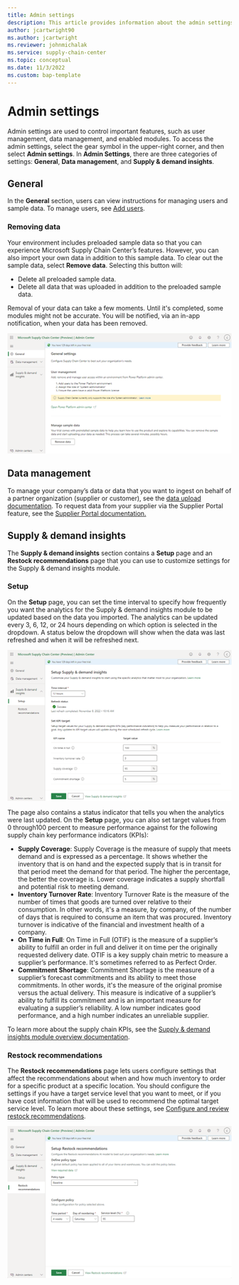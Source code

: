 ```yaml
---
title: Admin settings
description: This article provides information about the admin settings that are used to contorm Microsoft Supply Chain Center's features.
author: jcartwright90
ms.author: jcartwright
ms.reviewer: johnmichalak
ms.service: supply-chain-center
ms.topic: conceptual
ms.date: 11/3/2022
ms.custom: bap-template
---
```


# Admin settings

Admin settings are used to control important features, such as user management, data management, and enabled modules. To access the admin settings, select the gear symbol in the upper-right corner, and then select **Admin settings**. In **Admin Settings**, there are three categories of settings: **General**, **Data management**, and **Supply & demand insights**.

## General

In the **General** section, users can view instructions for managing users and sample data. To manage users, see [Add users](add-users.md).

### Removing data

Your environment includes preloaded sample data so that you can experience Microsoft Supply Chain Center’s features. However, you can also import your own data in addition to this sample data. To clear out the sample data, select **Remove data**. Selecting this button will:

- Delete all preloaded sample data.
- Delete all data that was uploaded in addition to the preloaded sample data.

Removal of your data can take a few moments. Until it's completed, some modules might not be accurate. You will be notified, via an in-app notification, when your data has been removed.

![A screenshot of the general settings within the Admin center.](media/admin-center-general-settings.png)

## Data management

To manage your company’s data or data that you want to ingest on behalf of a partner organization (supplier or customer), see the [data upload documentation](ingest-data.md). To request data from your supplier via the Supplier Portal feature, see the [Supplier Portal documentation.](../use/supplier-portal.md)

## Supply & demand insights

The **Supply & demand insights** section contains a **Setup** page and an **Restock recommendations** page that you can use to customize settings for the Supply & demand insights module.

### Setup

On the **Setup** page, you can set the time interval to specify how frequently you want the analytics for the Supply & demand insights module to be updated based on the data you imported. The analytics can be updated every 3, 6, 12, or 24 hours depending on which option is selected in the dropdown. A status below the dropdown will show when the data was last refreshed and when it will be refreshed next.

![A screenshot of the setup settings for the Supply & demand insights module.](media/admin-center-supply-and-demand-settings.png)

The page also contains a status indicator that tells you when the analytics were last updated. On the **Setup** page, you can also set target values from 0 through100 percent to measure performance against for the following supply chain key performance indicators (KPIs):

- **Supply Coverage**: Supply Coverage is the measure of supply that meets demand and is expressed as a percentage. It shows whether the inventory that is on hand and the expected supply that is in transit for that period meet the demand for that period. The higher the percentage, the better the coverage is. Lower coverage indicates a supply shortfall and potential risk to meeting demand.
- **Inventory Turnover Rate**: Inventory Turnover Rate is the measure of the number of times that goods are turned over relative to their consumption. In other words, it's a measure, by company, of the number of days that is required to consume an item that was procured. Inventory turnover is indicative of the financial and investment health of a company.
- **On Time in Full**: On Time in Full (OTIF) is the measure of a supplier’s ability to fulfill an order in full and deliver it on time per the originally requested delivery date. OTIF is a key supply chain metric to measure a supplier’s performance. It's sometimes referred to as Perfect Order.
- **Commitment Shortage**: Commitment Shortage is the measure of a supplier’s forecast commitments and its ability to meet those commitments. In other words, it's the measure of the original promise versus the actual delivery. This measure is indicative of a supplier’s ability to fulfill its commitment and is an important measure for evaluating a supplier’s reliability. A low number indicates good performance, and a high number indicates an unreliable supplier.

To learn more about the supply chain KPIs, see the [Supply & demand insights module overview documentation](../use/supply-and-demand.md).

### Restock recommendations

The **Restock recommendations** page lets users configure settings that affect the recommendations about when and how much inventory to order for a specific product at a specific location. You should configure the settings if you have a target service level that you want to meet, or if you have cost information that will be used to recommend the optimal target service level. To learn more about these settings, see [Configure and review restock recommendations](../use/restock-recommendations.md).

![A screenshot of the restock recommendation settings for the Supply & demand insights module.](media/admin-center-supply-and-demand-restock-recommendation-settings.png)

